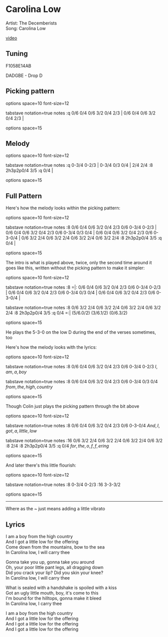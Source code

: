 # Carolina Low

  Artist: The Decemberists  
  Song: Carolina Low

  [video](https://www.youtube.com/watch?v=EWpweCPUc-E)  

## Tuning
  
F1058E14AB

  DADGBE - Drop D

## Picking pattern

<div class="vex-tabdiv"
    width=680 scale=1.0>
options space=10 font-size=12

tabstave notation=true
  notes :q  0/6 0/4 0/6 3/2 0/4 2/3 | 0/6 0/4 0/6 3/2 0/4 2/3 |

options space=15

</div>

## Melody

<div class="vex-tabdiv"
    width=680 scale=1.0>
options space=10 font-size=12

tabstave notation=true
  notes :q  0-3/4 0-2/3 | 0-3/4 0/3 0/4 | 2/4 2/4 :8 2h3p2p0/4 3/5 :q 0/4 |

options space=15

</div>

## Full Pattern

Here's how the melody looks within the picking pattern:

<div class="vex-tabdiv"
    width=680 scale=1.0>
options space=10 font-size=12

tabstave notation=true
  notes :8  0/6 0/4 0/6 3/2 0/4 2/3 0/6 0-3/4 0-2/3 | 0/6 0/4 0/6 3/2 0/4 2/3 0/6 0-3/4 0/3 0/4 | 0/6 0/4 0/6 3/2 0/4 2/3 0/6  0-3-0/4 | 0/6 3/2 2/4 0/6 3/2 2/4 0/6 3/2 2/4 0/6 3/2 2/4 :8 2h3p2p0/4 3/5 :q 0/4 |

options space=15

</div>

The intro is what is played above, twice, only the second time around it goes like this, written without the picking pattern to make it simpler:

<div class="vex-tabdiv"
    width=680 scale=1.0>
options space=10 font-size=12

tabstave notation=true
  notes :8  =|: 0/6 0/4 0/6 3/2 0/4 2/3 0/6 0-3/4 0-2/3 | 0/6 0/4 0/6 3/2 0/4 2/3 0/6 0-3/4 0/3 0/4 | 0/6 0/4 0/6 3/2 0/4 2/3 0/6  0-3-0/4 | 

 tabstave notation=true 
  notes :8  0/6 3/2 2/4 0/6 3/2 2/4 0/6 3/2 2/4 0/6 3/2 2/4 :8 2h3p2p0/4 3/5 :q 0/4 =:| (5/6.0/2) (3/6.1/2) (0/6.3/2)

options space=15

</div>

He plays the 5-3-0 on the low D during the end of the verses sometimes, too  
  
Here's how the melody looks with the lyrics:  


<div class="vex-tabdiv"
    width=680 scale=1.0>

options space=10 font-size=12

tabstave notation=true 
  notes :8 0/6 0/4 0/6 3/2 0/4 2/3 0/6 0-3/4 0-2/3 $I,am,a,boy$

tabstave notation=true 
  notes :8 0/6 0/4 0/6 3/2 0/4 2/3 0/6 0-3/4 0/3 0/4 $from,the,high,country$

options space=15
</div>

Though Colin just plays the picking pattern through the bit above  

<div class="vex-tabdiv"
    width=680 scale=1.0>
options space=10 font-size=12

tabstave notation=true 
  notes :8 0/6 0/4 0/6 3/2 0/4 2/3 0/6  0-3-0/4  $And,I,got,a,little,low$

tabstave notation=true 
  notes :16  0/6 3/2 2/4 0/6 3/2 2/4 0/6 3/2 2/4 0/6 3/2 :8 2/4 :8 2h3p2p0/4 3/5 :q 0/4 $for,the,o,f,f,ering$

options space=15
</div>

And later there's this little flourish:  

<div class="vex-tabdiv"
    width=680 scale=1.0>
options space=10 font-size=12

tabstave notation=true
  notes :8 0-3/4 0-2/3 :16 3-3-3/2

options space=15

</div>

---
Where as the ~ just means adding a little vibrato

## Lyrics

I am a boy from the high country  
And I got a little low for the offering  
Come down from the mountains, bow to the sea  
In Carolina low, I will carry thee  
  
Gonna take you up, gonna take you around  
Oh, your poor little pant legs, all dragging down  
Did you crack your lip? Did you skin your knee?  
In Carolina low, I will carry thee  
  
What is sealed with a handshake is spoiled with a kiss  
Got an ugly little mouth, boy, it's come to this  
I'm bound for the hilltops, gonna make it bleed  
In Carolina low, I carry thee  
  
I am a boy from the high country  
And I got a little low for the offering  
And I got a little low for the offering  
And I got a little low for the offering  
